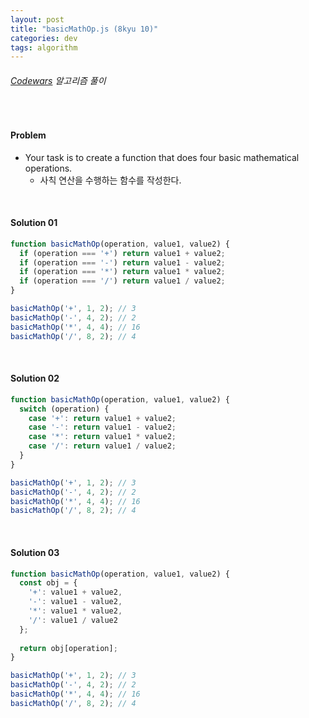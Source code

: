 ```yaml
---
layout: post
title: "basicMathOp.js (8kyu 10)"
categories: dev
tags: algorithm
---
```


###### [Codewars](https://www.codewars.com) 알고리즘 풀이

<br>

#### Problem

- Your task is to create a function that does four basic mathematical operations.
  - 사칙 연산을 수행하는 함수를 작성한다.

<br>

#### Solution 01

```js
function basicMathOp(operation, value1, value2) {
  if (operation === '+') return value1 + value2;
  if (operation === '-') return value1 - value2;
  if (operation === '*') return value1 * value2;
  if (operation === '/') return value1 / value2;
}

basicMathOp('+', 1, 2);	// 3
basicMathOp('-', 4, 2);	// 2
basicMathOp('*', 4, 4);	// 16
basicMathOp('/', 8, 2);	// 4
```

<br>

#### Solution 02

```js
function basicMathOp(operation, value1, value2) {
  switch (operation) {
    case '+': return value1 + value2;
    case '-': return value1 - value2;
    case '*': return value1 * value2;
    case '/': return value1 / value2;
  }
}

basicMathOp('+', 1, 2);	// 3
basicMathOp('-', 4, 2);	// 2
basicMathOp('*', 4, 4);	// 16
basicMathOp('/', 8, 2);	// 4
```

<br>

#### Solution 03

```js
function basicMathOp(operation, value1, value2) {
  const obj = {
    '+': value1 + value2,
    '-': value1 - value2,
    '*': value1 * value2,
    '/': value1 / value2
  };
  
  return obj[operation];
}

basicMathOp('+', 1, 2);	// 3
basicMathOp('-', 4, 2);	// 2
basicMathOp('*', 4, 4);	// 16
basicMathOp('/', 8, 2);	// 4
```

<br>

<br>